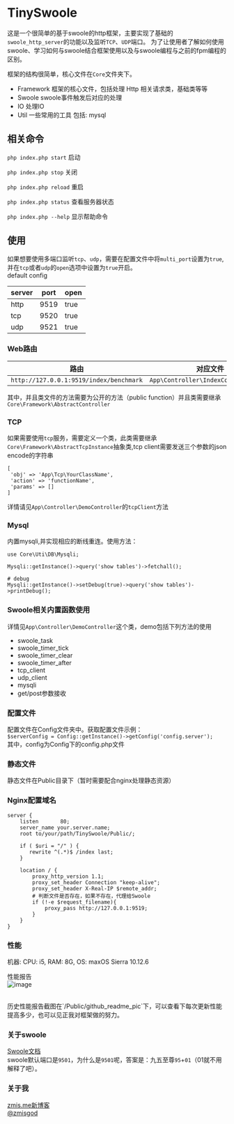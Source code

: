 # TinySwoole

这是一个很简单的基于swoole的http框架，主要实现了基础的`swoole_http_server`的功能以及监听`TCP`、`UDP`端口。
为了让使用者了解如何使用swoole、学习如何与swoole结合框架使用以及与swoole编程与之前的fpm编程的区别。

框架的结构很简单，核心文件在`Core`文件夹下。
- Framework 框架的核心文件，包括处理 Http 相关请求类，基础类等等
- Swoole swoole事件触发后对应的处理
- IO 处理IO
- Util 一些常用的工具 包括: mysql

## 相关命令

`php index.php start` 启动
 
`php index.php stop` 关闭

`php index.php reload` 重启

`php index.php status` 查看服务器状态

`php index.php --help` 显示帮助命令

## 使用

如果想要使用多端口监听`tcp`、`udp`，需要在配置文件中将`multi_port`设置为`true`,并在`tcp`或者`udp`的`open`选项中设置为`true`开启。<br />
default config

|server|port|open|
|-|-|-|
|http|9519|true|
|tcp|9520|true|
|udp|9521|true|

### Web路由 

|路由|对应文件|方法名|
|-|-|-|
|`http://127.0.0.1:9519/index/benchmark`|`App\Controller\IndexController.php`|`benchmark()`|

其中，并且类文件的方法需要为公开的方法（public function）并且类需要继承`Core\Framework\AbstractController`

### TCP

如果需要使用`tcp`服务，需要定义一个类，此类需要继承`Core\Framework\AbstractTcpInstance`抽象类,tcp client需要发送三个参数的json encode的字符串
```
[
 'obj' => 'App\Tcp\YourClassName',
 'action' => 'functionName',
 'params' => []
]
```
详情请见`App\Controller\DemoController`的`tcpClient`方法

### Mysql

内置mysqli,并实现相应的断线重连。使用方法：
```
use Core\Uti\DB\Mysqli;

Mysqli::getInstance()->query('show tables')->fetchall();

# debug
Mysqli::getInstance()->setDebug(true)->query('show tables')->printDebug();
```

### Swoole相关内置函数使用

详情见`App\Controller\DemoController`这个类，demo包括下列方法的使用
- swoole_task
- swoole_timer_tick
- swoole_timer_clear
- swoole_timer_after
- tcp_client
- udp_client
- mysqli
- get/post参数接收

### 配置文件

配置文件在Config文件夹中。获取配置文件示例：<br />
`$serverConfig = Config::getInstance()->getConfig('config.server');`<br />
其中，config为Config下的config.php文件

### 静态文件

静态文件在Public目录下（暂时需要配合nginx处理静态资源）

### Nginx配置域名

```
server {
    listen       80;
    server_name your.server.name;
    root to/your/path/TinySwoole/Public/;
    
    if ( $uri = "/" ) {
       rewrite ^(.*)$ /index last;
    }
    
    location / {
        proxy_http_version 1.1;
        proxy_set_header Connection "keep-alive";
        proxy_set_header X-Real-IP $remote_addr;
        # 判断文件是否存在，如果不存在，代理给Swoole
        if (!-e $request_filename){
            proxy_pass http://127.0.0.1:9519;
        }
    }
}
```

### 性能

机器: CPU: i5, RAM: 8G, OS: maxOS Sierra 10.12.6

性能报告 <br />
![image](https://github.com/zmisgod/TinySwoole/blob/master/Public/github_readme_pic/v3.png)

<br />
历史性能报告截图在`/Public/github_readme_pic`下，可以查看下每次更新性能提高多少，也可以见正我对框架做的努力。

### 关于swoole

<a href="https://wiki.swoole.com/">Swoole文档</a> <br />
swoole默认端口是`9501`，为什么是`9501`呢，答案是：九五至尊`95`+`01`（01就不用解释了吧）。

### 关于我

<a href="https://zmis.me/">zmis.me新博客</a><br />
<a href="https://weibo.com/zmisgod">@zmisgod</a>
